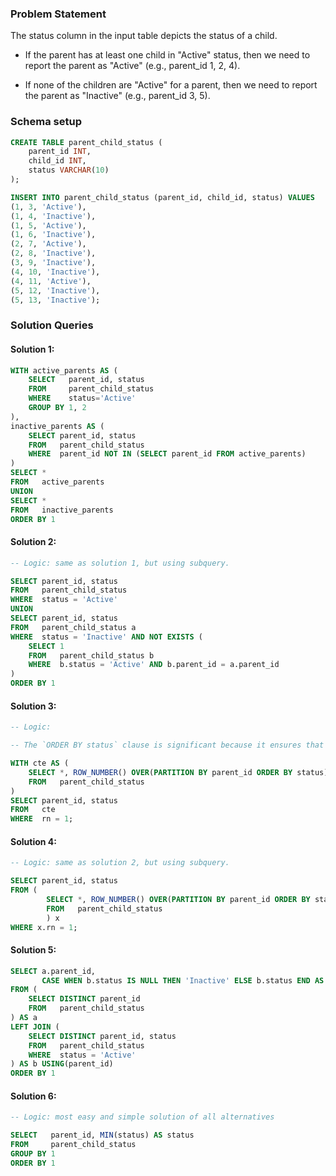 ### Problem Statement

The status column in the input table depicts the status of a child. 

- If the parent has at least one child in "Active" status, then we need to report the parent as "Active" (e.g., parent_id 1, 2, 4). 

- If none of the children are "Active" for a parent, then we need to report the parent as "Inactive" (e.g., parent_id 3, 5).

### Schema setup

```sql
CREATE TABLE parent_child_status (
    parent_id INT,
    child_id INT,
    status VARCHAR(10)
);

INSERT INTO parent_child_status (parent_id, child_id, status) VALUES
(1, 3, 'Active'),
(1, 4, 'Inactive'),
(1, 5, 'Active'),
(1, 6, 'Inactive'),
(2, 7, 'Active'),
(2, 8, 'Inactive'),
(3, 9, 'Inactive'),
(4, 10, 'Inactive'),
(4, 11, 'Active'),
(5, 12, 'Inactive'),
(5, 13, 'Inactive');
```

### Solution Queries

#### Solution 1:

```sql
WITH active_parents AS (
	SELECT   parent_id, status
	FROM     parent_child_status
	WHERE    status='Active'
	GROUP BY 1, 2
),
inactive_parents AS (
	SELECT parent_id, status
	FROM   parent_child_status
	WHERE  parent_id NOT IN (SELECT parent_id FROM active_parents)
)
SELECT * 
FROM   active_parents
UNION
SELECT * 
FROM   inactive_parents
ORDER BY 1
```


#### Solution 2:

```sql
-- Logic: same as solution 1, but using subquery.

SELECT parent_id, status
FROM   parent_child_status
WHERE  status = 'Active'
UNION
SELECT parent_id, status
FROM   parent_child_status a
WHERE  status = 'Inactive' AND NOT EXISTS (
    SELECT 1 
    FROM   parent_child_status b
    WHERE  b.status = 'Active' AND b.parent_id = a.parent_id
)
ORDER BY 1
```


#### Solution 3:

```sql
-- Logic: 

-- The `ORDER BY status` clause is significant because it ensures that the row with the status "Inactive" will have `rn` as 1 when there are no "Active" statuses present for a parent.

WITH cte AS (
    SELECT *, ROW_NUMBER() OVER(PARTITION BY parent_id ORDER BY status) AS rn  
    FROM   parent_child_status
)
SELECT parent_id, status 
FROM   cte
WHERE  rn = 1;
```


#### Solution 4:

```sql
-- Logic: same as solution 2, but using subquery.

SELECT parent_id, status
FROM (
	    SELECT *, ROW_NUMBER() OVER(PARTITION BY parent_id ORDER BY status) AS rn
	    FROM   parent_child_status
		) x
WHERE x.rn = 1;
```


#### Solution 5:

```sql
SELECT a.parent_id,
       CASE WHEN b.status IS NULL THEN 'Inactive' ELSE b.status END AS status
FROM (
    SELECT DISTINCT parent_id 
    FROM   parent_child_status
) AS a
LEFT JOIN (
    SELECT DISTINCT parent_id, status 
    FROM   parent_child_status
    WHERE  status = 'Active'
) AS b USING(parent_id)
ORDER BY 1
```


#### Solution 6:

```sql
-- Logic: most easy and simple solution of all alternatives

SELECT   parent_id, MIN(status) AS status
FROM     parent_child_status
GROUP BY 1
ORDER BY 1
```




